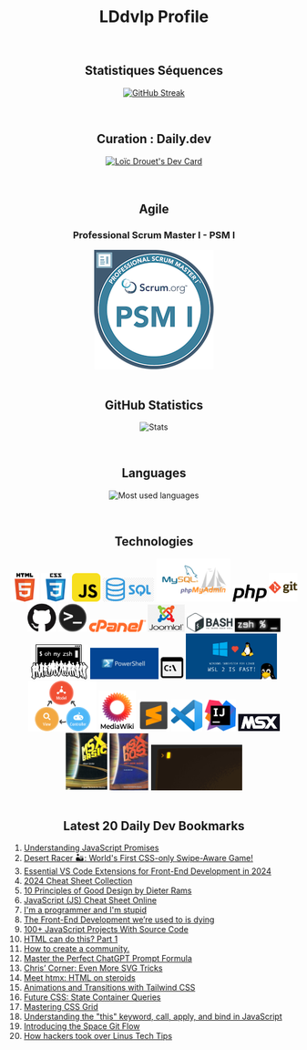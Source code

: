 <h1 align="center">LDdvlp Profile</h1>

<br />

<div align="center">
    <h2>Statistiques Séquences</h2>    

[![GitHub Streak](https://streak-stats.demolab.com?user=LDdvlp&locale=fr&background=33%2CFFEE02%2CDD2E01&fire=E55400&ring=E55400&stroke=001279&currStreakNum=001279&sideNums=0024BD&border=0024BD&currStreakLabel=001279&sideLabels=0024BD&dates=FEF200)](https://git.io/streak-stats)

</div>

<br />

<div align="center">
    <h2>Curation : Daily.dev</h2>    
    <a href="https://app.daily.dev/LDdvlp">
        <img
            src="https://api.daily.dev/devcards/6a2db644d7b342d5924aa8a261fc3c97.png?r=d2h" width="400"
            alt="Loïc Drouet's Dev Card" 
        />
    </a>
</div>

<br />

<br />

<div align="center">
    <h2>Agile</h2>
    <h3>Professional Scrum Master I - PSM I</h3>
    <a href="https://www.credly.com/badges/d4d9e0df-6646-4f8a-8896-103bc4c995f4/public_url" target="_blank"><img src="/images/01-professional-scrum-master-i-psm-i.png"/></a>
</div>

<br />

<div align="center">
    <h2>GitHub Statistics</h2>
    
![Stats](https://github-readme-stats.vercel.app/api?username=lddvlp&show_icons=true&theme=radical&count_private=true)

</div>

<br />

<div align="center">
    <h2>Languages</h2>

![Most used languages](https://github-readme-stats.vercel.app/api/top-langs/?username=lddvlp)

</div>

<br />

<div align="center">
    <h2>Technologies</h2>

<!-- Image #01    -->
<img alt="HTML5" width="50px" src="https://raw.githubusercontent.com/github/explore/80688e429a7d4ef2fca1e82350fe8e3517d3494d/topics/html/html.png" />

<!-- Image #02    -->
<img alt="CSS3" width="50px" src="https://raw.githubusercontent.com/github/explore/80688e429a7d4ef2fca1e82350fe8e3517d3494d/topics/css/css.png" />

<!-- Image #03    -->
<img alt="JavaScript" width="50px"   src="/images/03-javascript-logo.png" />

<!-- Image #04    -->
<img alt="SQL" width="90px" src="/images/04-sql-logo.jpg" />

<!-- Image #05    -->
<img alt="phpMyAdmin-MySQL" width="130px" src="/images/05-phpmyadmin-mysql-logo.png" />

<!-- Image #06    -->
<img alt="PHP" width="60px" src="/images/06-php-logo-alt.png" />

<!-- Image #07    -->
<img alt="Git" width="50px" src="https://raw.githubusercontent.com/github/explore/80688e429a7d4ef2fca1e82350fe8e3517d3494d/topics/git/git.png" />

<!-- Image #08    -->
<img alt="GitHub" width="50px" src="https://raw.githubusercontent.com/github/explore/78df643247d429f6cc873026c0622819ad797942/topics/github/github.png" />

<!-- Image #09    -->
<img alt="Shell" width="50px" src="https://raw.githubusercontent.com/github/explore/80688e429a7d4ef2fca1e82350fe8e3517d3494d/topics/terminal/terminal.png" />

<!-- Image #10    -->
<img alt="cPanel" width="100px" src="/images/10-cpanel-logo.png" />

<!-- Image #11    -->
<img alt="Joomla!" width="65px" src="/images/11-joomla-logo.png" />

<!-- Image #12    -->
<img alt="Bash" width="80px" src="/images/12-bash-logo.png" />

<!-- Image #13    -->
<img alt="Zsh" width="80px" src="/images/13-zsh-logo.gif" />

<!-- Image #14    -->
<img alt="Oh My Zsh" width="100px" src="/images/14-oh_my_zsh-logo.png" />

<!-- Image #15    -->
<img alt="PowerShell" width="120px" src="/images/15-powershell-logo.jpg" />

<!-- Image #16    -->
<img alt="cmd" width="40px" src="/images/16-cmd-logo.png" />

<!-- Image #17    -->
<img alt="WSL2" width="160px" src="/images/17-wsl2-logo.jpg" />

<!-- Image #18    -->
<img alt="MVC" width="120px" src="/images/18-mvc-logo.jpg" />

<!-- Image #19    -->
<img alt="MediaWiki" width="65px" src="/images/19-mediawiki-logo.png" />

<!-- Image #90    -->
<img alt="Sublime Text" width="55px" src="/images/90-sublime_text-logo.png" />

<!-- Image #91    -->
<img alt="VS Code" width="55px" src="/images/91-vs_code-logo.png" />

<!-- Image #92    -->
<img alt="IntelliJ IDEA" width="55px" src="/images/92-intellij_idea.png" />

<!-- Image #95   -->
<img alt="MSX" width="73px" src="/images/95-msx-logo.png" />

<!-- Image #96    -->
<img alt="MSX-BASIC" width="73px" src="/images/96-msx_ basic-logo.jfif" />

<!-- Image #97    -->
<img alt="MSX-DOS" width="69px" src="/images/97-msx_dos-logo.jpg" />

<!-- Image #99    -->
<img alt="Amber Terminal" width="160px" src="/images/98-amber_terminal.gif" />

</div>

<br />

<div align="center">
    <h2>Latest 20 Daily Dev Bookmarks</h2>
</div>

<!-- daily.dev BOOKMARKS:START -->
1. [Understanding JavaScript Promises](https://app.daily.dev/posts/WMkJ57Znr?utm_source=rss&utm_medium=bookmarks&utm_campaign=Yaq6rDv_C)
2. [Desert Racer 🏜️: World&#39;s First CSS-only Swipe-Aware Game!](https://app.daily.dev/posts/MNaMA1gdk?utm_source=rss&utm_medium=bookmarks&utm_campaign=Yaq6rDv_C)
3. [Essential VS Code Extensions for Front-End Development in 2024](https://app.daily.dev/posts/RiVDmjKrM?utm_source=rss&utm_medium=bookmarks&utm_campaign=Yaq6rDv_C)
4. [2024 Cheat Sheet Collection](https://app.daily.dev/posts/yeDcSE7IN?utm_source=rss&utm_medium=bookmarks&utm_campaign=Yaq6rDv_C)
5. [10 Principles of Good Design by Dieter Rams](https://app.daily.dev/posts/rcu5SlkCw?utm_source=rss&utm_medium=bookmarks&utm_campaign=Yaq6rDv_C)
6. [JavaScript &lpar;JS&rpar; Cheat Sheet Online](https://app.daily.dev/posts/acyLGBtQe?utm_source=rss&utm_medium=bookmarks&utm_campaign=Yaq6rDv_C)
7. [I&#39;m a programmer and I&#39;m stupid](https://app.daily.dev/posts/kEunwjPK0?utm_source=rss&utm_medium=bookmarks&utm_campaign=Yaq6rDv_C)
8. [The Front-End Development we’re used to is dying](https://app.daily.dev/posts/eTwUPyEGo?utm_source=rss&utm_medium=bookmarks&utm_campaign=Yaq6rDv_C)
9. [100+ JavaScript Projects With Source Code](https://app.daily.dev/posts/68lsyFSx4?utm_source=rss&utm_medium=bookmarks&utm_campaign=Yaq6rDv_C)
10. [HTML can do this? Part 1](https://app.daily.dev/posts/BboCtxbfD?utm_source=rss&utm_medium=bookmarks&utm_campaign=Yaq6rDv_C)
11. [How to create a community.](https://app.daily.dev/posts/Lno1ySWzO?utm_source=rss&utm_medium=bookmarks&utm_campaign=Yaq6rDv_C)
12. [Master the Perfect ChatGPT Prompt Formula](https://app.daily.dev/posts/JKdaUVJH7?utm_source=rss&utm_medium=bookmarks&utm_campaign=Yaq6rDv_C)
13. [Chris’ Corner: Even More SVG Tricks](https://app.daily.dev/posts/Z9v9lXLOi?utm_source=rss&utm_medium=bookmarks&utm_campaign=Yaq6rDv_C)
14. [Meet htmx: HTML on steroids](https://app.daily.dev/posts/3gAJRMJKZ?utm_source=rss&utm_medium=bookmarks&utm_campaign=Yaq6rDv_C)
15. [Animations and Transitions with Tailwind CSS](https://app.daily.dev/posts/oBNETU3iF?utm_source=rss&utm_medium=bookmarks&utm_campaign=Yaq6rDv_C)
16. [Future CSS: State Container Queries](https://app.daily.dev/posts/FMqgeOi0g?utm_source=rss&utm_medium=bookmarks&utm_campaign=Yaq6rDv_C)
17. [Mastering CSS Grid](https://app.daily.dev/posts/Cz0Bblost?utm_source=rss&utm_medium=bookmarks&utm_campaign=Yaq6rDv_C)
18. [Understanding the &quot;this&quot; keyword, call, apply, and bind in JavaScript](https://app.daily.dev/posts/rp5KIiacD?utm_source=rss&utm_medium=bookmarks&utm_campaign=Yaq6rDv_C)
19. [Introducing the Space Git Flow](https://app.daily.dev/posts/uJCkI3rNO?utm_source=rss&utm_medium=bookmarks&utm_campaign=Yaq6rDv_C)
20. [How hackers took over Linus Tech Tips](https://app.daily.dev/posts/i5chSore7?utm_source=rss&utm_medium=bookmarks&utm_campaign=Yaq6rDv_C)

<!-- daily.dev BOOKMARKS:END -->
